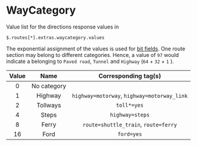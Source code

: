 # WayCategory

Value list for the directions response values in

```jsonpath
$.routes[*].extras.waycategory.values
```

The exponential assignment of the values is used for [bit fields](http://eddmann.com/posts/using-bit-flags-and-enumsets-in-java/). One route section may belong to different categories. Hence, a value of ``97`` would indicate a belonging to ``Paved road``, ``Tunnel`` and ``Highway`` (``64`` + ``32`` + ``1`` ).

| Value |     Name    |             Corresponding tag(s)            |
|:-----:|:-----------:|:-------------------------------------------:|
|   0   | No category |                                             |
|   1   |   Highway   | `highway=motorway`, `highway=motorway_link` |
|   2   |   Tollways  |                 `toll*=yes`                 |
|   4   |    Steps    |               `highway=steps`               |
|   8   |    Ferry    |     `route=shuttle_train`, `route=ferry`    |
|   16  |     Ford    |                  `ford=yes`                 |

[//]: # (keep in sync with org.heigit.ors.routing.graphhopper.extensions.storages.builders.WayCategoryGraphStorageBuilder)
